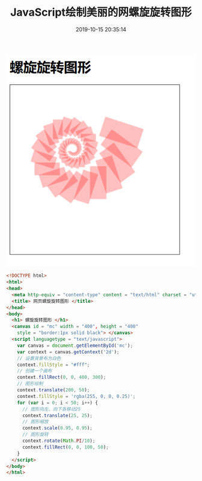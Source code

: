 ﻿---
title: JavaScript绘制美丽的网螺旋旋转图形
date: 2019-10-15 20:35:14
summary: 本文用Canvas进行坐标变换，绘制美丽的网螺旋旋转图形。
tags:
- Web前端技术
- JavaScript
categories:
- 开发技术
---

![](../../../images/软件开发/前端开发/JavaScript绘制美丽的网螺旋旋转图形/1.png)

```html
<!DOCTYPE html>
<html>
<head>
  <meta http-equiv = "content-type" content = "text/html" charset = "utf-8"/>
  <title> 网页螺旋旋转图形 </title>
</head>
<body>
  <h1> 螺旋旋转图形 </h1>
  <canvas id = "mc" width = "400", height = "400"
    style = "border:1px solid black"> </canvas>
  <script languagetype = "text/javascript">
    var canvas = document.getElementById('mc');
    var context = canvas.getContext('2d');
    // 设置背景布为白色
    context.fillStyle = "#fff";
    // 创建一个画布
    context.fillRect(0, 0, 400, 300);
    // 图形绘制
    context.translate(200, 50);
    context.fillStyle = 'rgba(255, 0, 0, 0.25)';
    for (var i = 0; i < 50; i++) {
      // 图形向左、向下各移动25
      context.translate(25, 25);
      // 图形缩放
      context.scale(0.95, 0.95);
      // 图形旋转
      context.rotate(Math.PI/10);
      context.fillRect(0, 0, 100, 50);
    }
  </script>
</body>
</html>
```
